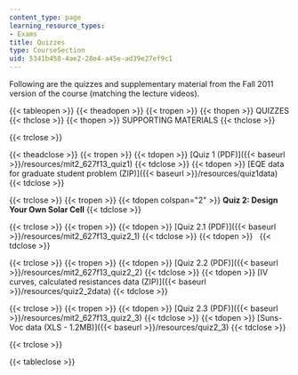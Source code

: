 ```yaml
---
content_type: page
learning_resource_types:
- Exams
title: Quizzes
type: CourseSection
uid: 5341b458-4ae2-28e4-a45e-ad39e27ef9c1
---
```


Following are the quizzes and supplementary material from the Fall 2011 version of the course (matching the lecture videos).

{{< tableopen >}}
{{< theadopen >}}
{{< tropen >}}
{{< thopen >}}
QUIZZES
{{< thclose >}}
{{< thopen >}}
SUPPORTING MATERIALS
{{< thclose >}}

{{< trclose >}}

{{< theadclose >}}
{{< tropen >}}
{{< tdopen >}}
[Quiz 1 (PDF)]({{< baseurl >}}/resources/mit2_627f13_quiz1)
{{< tdclose >}}
{{< tdopen >}}
[EQE data for graduate student problem (ZIP)]({{< baseurl >}}/resources/quiz1data)
{{< tdclose >}}

{{< trclose >}}
{{< tropen >}}
{{< tdopen colspan="2" >}}
**Quiz 2: Design Your Own Solar Cell**
{{< tdclose >}}

{{< trclose >}}
{{< tropen >}}
{{< tdopen >}}
[Quiz 2.1 (PDF)]({{< baseurl >}}/resources/mit2_627f13_quiz2_1)
{{< tdclose >}}
{{< tdopen >}}
 
{{< tdclose >}}

{{< trclose >}}
{{< tropen >}}
{{< tdopen >}}
[Quiz 2.2 (PDF)]({{< baseurl >}}/resources/mit2_627f13_quiz2_2)
{{< tdclose >}}
{{< tdopen >}}
[IV curves, calculated resistances data (ZIP)]({{< baseurl >}}/resources/quiz2_2data)
{{< tdclose >}}

{{< trclose >}}
{{< tropen >}}
{{< tdopen >}}
[Quiz 2.3 (PDF)]({{< baseurl >}}/resources/mit2_627f13_quiz2_3)
{{< tdclose >}}
{{< tdopen >}}
[Suns-Voc data (XLS - 1.2MB)]({{< baseurl >}}/resources/quiz2_3)
{{< tdclose >}}

{{< trclose >}}

{{< tableclose >}}